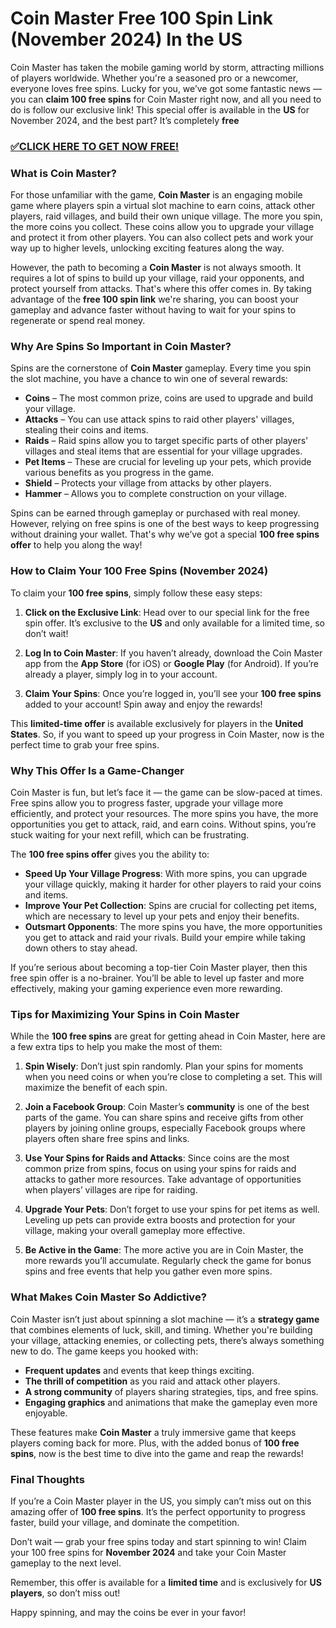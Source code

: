 # Coin Master Free 100 Spin Link (November 2024) In the US

Coin Master has taken the mobile gaming world by storm, attracting millions of players worldwide. Whether you're a seasoned pro or a newcomer, everyone loves free spins. Lucky for you, we’ve got some fantastic news — you can **claim 100 free spins** for Coin Master right now, and all you need to do is follow our exclusive link! This special offer is available in the **US** for November 2024, and the best part? It’s completely **free**

### [✅CLICK HERE TO GET NOW FREE!](https://edris2025.github.io/spins/)

### What is Coin Master?

For those unfamiliar with the game, **Coin Master** is an engaging mobile game where players spin a virtual slot machine to earn coins, attack other players, raid villages, and build their own unique village. The more you spin, the more coins you collect. These coins allow you to upgrade your village and protect it from other players. You can also collect pets and work your way up to higher levels, unlocking exciting features along the way.

However, the path to becoming a **Coin Master** is not always smooth. It requires a lot of spins to build up your village, raid your opponents, and protect yourself from attacks. That's where this offer comes in. By taking advantage of the **free 100 spin link** we're sharing, you can boost your gameplay and advance faster without having to wait for your spins to regenerate or spend real money.

### Why Are Spins So Important in Coin Master?

Spins are the cornerstone of **Coin Master** gameplay. Every time you spin the slot machine, you have a chance to win one of several rewards:

- **Coins** – The most common prize, coins are used to upgrade and build your village.
- **Attacks** – You can use attack spins to raid other players' villages, stealing their coins and items.
- **Raids** – Raid spins allow you to target specific parts of other players' villages and steal items that are essential for your village upgrades.
- **Pet Items** – These are crucial for leveling up your pets, which provide various benefits as you progress in the game.
- **Shield** – Protects your village from attacks by other players.
- **Hammer** – Allows you to complete construction on your village.

Spins can be earned through gameplay or purchased with real money. However, relying on free spins is one of the best ways to keep progressing without draining your wallet. That's why we’ve got a special **100 free spins offer** to help you along the way!

### How to Claim Your 100 Free Spins (November 2024)

To claim your **100 free spins**, simply follow these easy steps:

1. **Click on the Exclusive Link**: Head over to our special link for the free spin offer. It’s exclusive to the **US** and only available for a limited time, so don’t wait!
   
2. **Log In to Coin Master**: If you haven’t already, download the Coin Master app from the **App Store** (for iOS) or **Google Play** (for Android). If you’re already a player, simply log in to your account.

3. **Claim Your Spins**: Once you’re logged in, you’ll see your **100 free spins** added to your account! Spin away and enjoy the rewards!

This **limited-time offer** is available exclusively for players in the **United States**. So, if you want to speed up your progress in Coin Master, now is the perfect time to grab your free spins.

### Why This Offer Is a Game-Changer

Coin Master is fun, but let’s face it — the game can be slow-paced at times. Free spins allow you to progress faster, upgrade your village more efficiently, and protect your resources. The more spins you have, the more opportunities you get to attack, raid, and earn coins. Without spins, you’re stuck waiting for your next refill, which can be frustrating.

The **100 free spins offer** gives you the ability to:

- **Speed Up Your Village Progress**: With more spins, you can upgrade your village quickly, making it harder for other players to raid your coins and items.
- **Improve Your Pet Collection**: Spins are crucial for collecting pet items, which are necessary to level up your pets and enjoy their benefits.
- **Outsmart Opponents**: The more spins you have, the more opportunities you get to attack and raid your rivals. Build your empire while taking down others to stay ahead.

If you’re serious about becoming a top-tier Coin Master player, then this free spin offer is a no-brainer. You’ll be able to level up faster and more effectively, making your gaming experience even more rewarding.

### Tips for Maximizing Your Spins in Coin Master

While the **100 free spins** are great for getting ahead in Coin Master, here are a few extra tips to help you make the most of them:

1. **Spin Wisely**: Don’t just spin randomly. Plan your spins for moments when you need coins or when you’re close to completing a set. This will maximize the benefit of each spin.
   
2. **Join a Facebook Group**: Coin Master’s **community** is one of the best parts of the game. You can share spins and receive gifts from other players by joining online groups, especially Facebook groups where players often share free spins and links.
   
3. **Use Your Spins for Raids and Attacks**: Since coins are the most common prize from spins, focus on using your spins for raids and attacks to gather more resources. Take advantage of opportunities when players’ villages are ripe for raiding.

4. **Upgrade Your Pets**: Don’t forget to use your spins for pet items as well. Leveling up pets can provide extra boosts and protection for your village, making your overall gameplay more effective.

5. **Be Active in the Game**: The more active you are in Coin Master, the more rewards you’ll accumulate. Regularly check the game for bonus spins and free events that help you gather even more spins.

### What Makes Coin Master So Addictive?

Coin Master isn’t just about spinning a slot machine — it’s a **strategy game** that combines elements of luck, skill, and timing. Whether you're building your village, attacking enemies, or collecting pets, there’s always something new to do. The game keeps you hooked with:

- **Frequent updates** and events that keep things exciting.
- **The thrill of competition** as you raid and attack other players.
- **A strong community** of players sharing strategies, tips, and free spins.
- **Engaging graphics** and animations that make the gameplay even more enjoyable.

These features make **Coin Master** a truly immersive game that keeps players coming back for more. Plus, with the added bonus of **100 free spins**, now is the best time to dive into the game and reap the rewards!

### Final Thoughts

If you’re a Coin Master player in the US, you simply can’t miss out on this amazing offer of **100 free spins**. It’s the perfect opportunity to progress faster, build your village, and dominate the competition. 

Don’t wait — grab your free spins today and start spinning to win! Claim your 100 free spins for **November 2024** and take your Coin Master gameplay to the next level.

Remember, this offer is available for a **limited time** and is exclusively for **US players**, so don’t miss out!

Happy spinning, and may the coins be ever in your favor!
